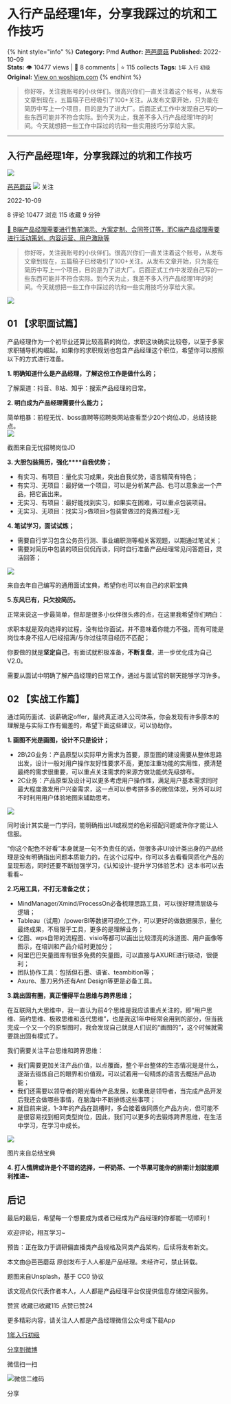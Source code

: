 # 入行产品经理1年，分享我踩过的坑和工作技巧
{% hint style="info" %}
**Category:** Pmd
**Author:** [芭芭蘑菇](https://www.woshipm.com/u/1257275)
**Published:** 2022-10-09  
**Stats:** 👁️ 10477 views | 💬 8 comments | ⭐ 115 collects
**Tags:** `1年` `入行` `初级`
**Original:** [View on woshipm.com](https://www.woshipm.com/pmd/5635519.html)
{% endhint %}
> 你好呀，关注我账号的小伙伴们。很高兴你们一直关注着这个账号，从发布文章到现在，五篇稿子已经吸引了100+关注。从发布文章开始，只为能在简历中写上一个项目，目的是为了进大厂。后面正式工作中发现自己写的一些东西可能并不符合实际。到今天为止，我差不多入行产品经理1年的时间。今天就想把一些工作中踩过的坑和一些实用技巧分享给大家。

---

## 入行产品经理1年，分享我踩过的坑和工作技巧

[![](https://image.woshipm.com/wp-files/2022/10/ilKUVfYoWcLszM5NiErO.jpg!/both/72x72)](https://www.woshipm.com/u/1257275)

[芭芭蘑菇](https://www.woshipm.com/u/1257275) ![](https://static.woshipm.com/tag/1101_1@2x.png) 关注

2022-10-09

8 评论 10477 浏览 115 收藏 9 分钟

[🔗 B端产品经理需要进行售前演示、方案定制、合同签订等，而C端产品经理需要进行活动策划、内容运营、用户激励等](https://ke.qidianla.com/courses/bcpm)

> 你好呀，关注我账号的小伙伴们。很高兴你们一直关注着这个账号，从发布文章到现在，五篇稿子已经吸引了100+关注。从发布文章开始，只为能在简历中写上一个项目，目的是为了进大厂。后面正式工作中发现自己写的一些东西可能并不符合实际。到今天为止，我差不多入行产品经理1年的时间。今天就想把一些工作中踩过的坑和一些实用技巧分享给大家。

![](https://image.woshipm.com/wp-files/2022/10/RfXjBu76nCoHO29z2D5C.jpg)

## 01 【求职面试篇】

产品经理作为一个初毕业还算比较高薪的岗位，求职这块确实比较卷，以至于多家求职辅导机构崛起，如果你的求职规划也包含产品经理这个职位，希望你可以按照以下的方式进行准备。

**1\. 明确知道什么是产品经理，了解这份工作是做什么的；**

了解渠道：抖音、B站、知乎：搜索产品经理的日常。

**2\. 明白成为产品经理需要什么能力；**

简单粗暴：前程无忧、boss直聘等招聘类网站查看至少20个岗位JD，总结技能点。  
![](https://image.woshipm.com/wp-files/2022/10/ThG4SJfO7Zg6egyTy7EB.png)

截图来自无忧招聘岗位JD

**3\. 大胆包装简历，强化****自我优势；**

*   有实习、有项目：量化实习成果，突出自我优势，语言精简有特色；
*   有实习、无项目：最好做一个项目，可以是分析某产品、也可以意象出一个产品，把它画出来。
*   无实习、有项目：最好能找到实习，如果实在困难，可以重点包装项目。
*   无实习、无项目：找实习>做项目>包装曾做过的竞赛过程>无

**4\. 笔试学习，面试试炼；**

*   需要自行学习包含公务员行测、事业编职测等相关客观题，以期通过笔试关；
*   需要对简历中包装的项目侃侃而谈，同时自行准备产品经理常见问答题目，灵活回答；

![](https://image.woshipm.com/wp-files/2022/10/B7qazG4pGhpdEmq1QXAk.png)

来自去年自己编写的通用面试宝典，希望你也可以有自己的求职宝典

**5.东风已有，只欠投简历。**

正常来说这一步最简单，但却是很多小伙伴很头疼的点，在这里我希望你们明白：

求职本就是双向选择的过程，没有给你面试，并不意味着你能力不强，而有可能是岗位本身不招人/已经招满/与你过往项目经历不匹配；

你要做的就是**坚定自己**，有面试就积极准备，**不断复盘**，进一步优化成为自己V2.0。

需要从面试中明确了解产品经理的日常工作，通过与面试官的聊天能够学习许多。

## 02 【实战工作篇】

通过简历面试、谈薪确定offer，最终真正进入公司体系，你会发现有许多原本的理解是与实际工作有偏差的，希望下面这些建议，可以协助你。

**1\. 画图不光是画图，设计不只是设计；**

*   2B\\2G业务：产品原型以实际甲方需求为首要，原型图的建设需要从整体思路出发，设计一般对用户操作友好性要求不高，更加注重功能的实用性，摸清楚最终的需求很重要，可以重点关注需求的来源方做功能优先级排布。
*   2C业务：产品原型及设计可以更多考虑用户操作性，满足用户基本需求同时最大程度激发用户兴奋需求，这一点可以参考拼多多的微信体现，另外可以时不时利用用户体验地图来辅助思考。

![](https://image.woshipm.com/wp-files/2022/10/drzHz2Db1eqV8U49Wy0C.png)

同时设计其实是一门学问，能明确指出UI或视觉的色彩搭配问题或许你才能让人信服。

“你这个配色不好看”本身就是一句不负责任的话，但很多非UI设计类出身的产品经理是没有明确指出问题本质能力的，在这个过程中，你可以多去看看同质化产品的呈现形态，同时还要不断加强学习，《认知设计-提升学习体验艺术》这本书可以去看看~

**2.巧用工具，不打无准备之仗；**

*   MindManager/Xmind/ProcessOn必备梳理思路工具，可以很好理清层级与逻辑；
*   Tableau（试用）/powerBI等数据可视化工作，可以更好的做数据展示，量化最终成果，不局限于工具，更多的是理解业务；
*   亿图、wps自带的流程图、visio等都可以画出比较漂亮的泳道图、用户画像等图示，在培训和产品介绍时更加分；
*   阿里巴巴矢量图库有很多免费的矢量图，可以直接与AXURE进行联动，很便利；
*   团队协作工具：包括但石墨、语雀、teambition等；
*   Axure、墨刀另外还有Ant Design等更是必备工具。

**3.跳出固有圈，真正懂得平台思维与跨界思维；**

在互联网九大思维中，我一直认为前4个思维是我应该重点关注的，即“用户思维、简约思维、极致思维和迭代思维”，也是我这1年中经常会用到的部分，但当我完成一个又一个的原型图时，我会发现自己就是人们说的“画图的”，这个时候就需要跳出固有模式了。

我们需要关注平台思维和跨界思维：

*   我们需要更加关注产品价值，以点覆面，整个平台整体的生态情况是是什么，逐渐去锻炼自己的眼界和价值观，可以试着用一句精炼的语言去概括产品功能；
*   我们还需要以领导者的眼光看待产品发展，如果我是领导者，当完成产品开发后我还会做哪些事情，在脑海中不断排练这些事项；
*   就目前来说，1-3年的产品在跳槽时，多会接着做同质化产品方向，但可能不是很容易找到相同类型岗位，因此，我们可以更多的去锻炼跨界思维，在生活中学习，在学习中成长。

![](https://image.woshipm.com/wp-files/2022/10/kWUJgenztrD7YOz3HBTt.png)

图片来自总结宝典

**4\. 打人情牌或许是个不错的选择，一杯奶茶、一个苹果可能你的排期计划就能顺利推进~**

## 后记

最后的最后，希望每一个想要成为或者已经成为产品经理的你都能一切顺利！

欢迎评论，相互学习~

预告：正在致力于调研偏直播类产品规格及同类产品架构，后续将发布新文。

本文由@芭芭蘑菇 原创发布于人人都是产品经理。未经许可，禁止转载。

题图来自Unsplash，基于 CC0 协议

该文观点仅代表作者本人，人人都是产品经理平台仅提供信息存储空间服务。

赞赏 收藏已收藏115 点赞已赞24

更多精彩内容，请关注人人都是产品经理微信公众号或下载App

[1年](https://www.woshipm.com/tag/1%e5%b9%b4)[入行](https://www.woshipm.com/tag/%e5%85%a5%e8%a1%8c)[初级](https://www.woshipm.com/tag/%e5%88%9d%e7%ba%a7)

[分享到微博](https://service.weibo.com/share/share.php?appkey=2775287854&title=入行产品经理1年，分享我踩过的坑和工作技巧&url=https://www.woshipm.com/pmd/5635519.html&pic=https://image.woshipm.com/wp-files/2022/10/RfXjBu76nCoHO29z2D5C.jpg)

微信扫一扫

![微信二维码](https://api.pwmqr.com/qrcode/create/?url=https://www.woshipm.com/pmd/5635519.html)

分享